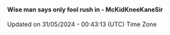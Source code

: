 #### Wise man says only fool rush in - McKidKneeKaneSir
Updated on 31/05/2024 - 00:43:13 (UTC) Time Zone
